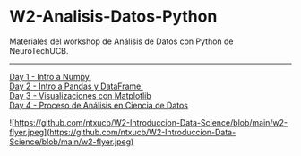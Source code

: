 # W2-Analisis-Datos-Python
Materiales del workshop de Análisis de Datos con Python de NeuroTechUCB.
 ***
[Day 1 - Intro a Numpy.](https://github.com/ntxucb/W2-Introduccion-Data-Science/blob/main/D1_Analisis_de_Datos_Python_NTXUCB_2022.ipynb) <br>
[Day 2 - Intro a Pandas y DataFrame.](https://github.com/ntxucb/W2-Introduccion-Data-Science/blob/main/W2_D2_Intro_Python_NTXUCB_2022.ipynb) <br>
[Day 3 - Visualizaciones con Matplotlib](https://github.com/ntxucb/W2-Introduccion-Data-Science/blob/main/W2_D3_Analisis_de_Datos_Python_NTXUCB_2022.ipynb) <br>
[Day 4 - Proceso de Análisis en Ciencia de Datos](https://github.com/ntxucb/W2-Introduccion-Data-Science/blob/main/W2_D4_Analisis_de_Datos_Python_NTXUCB_2022.ipynb)

![https://github.com/ntxucb/W2-Introduccion-Data-Science/blob/main/w2-flyer.jpeg](https://github.com/ntxucb/W2-Introduccion-Data-Science/blob/main/w2-flyer.jpeg)
